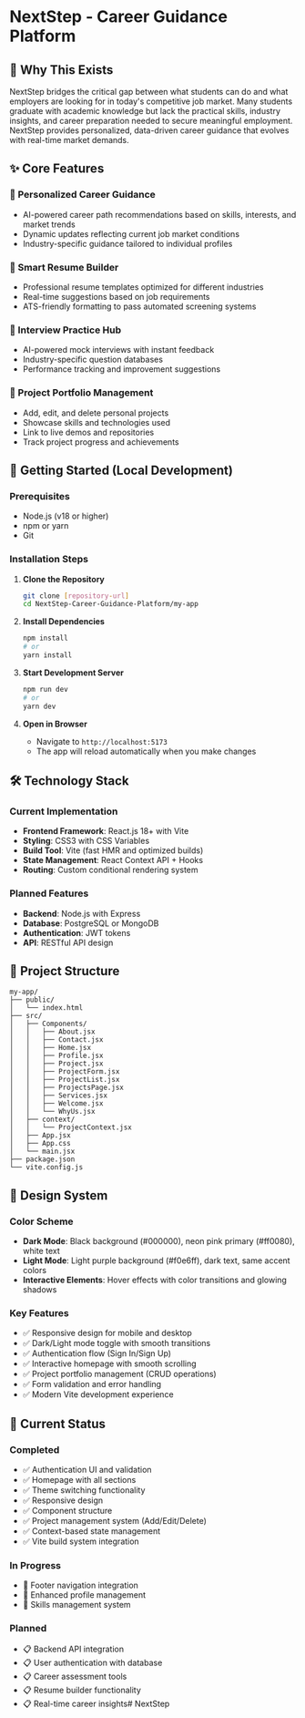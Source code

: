 # NextStep - Career Guidance Platform

## 🎯 Why This Exists

NextStep bridges the critical gap between what students can do and what employers are looking for in today's competitive job market. Many students graduate with academic knowledge but lack the practical skills, industry insights, and career preparation needed to secure meaningful employment. NextStep provides personalized, data-driven career guidance that evolves with real-time market demands.

## ✨ Core Features

### 🎯 Personalized Career Guidance
- AI-powered career path recommendations based on skills, interests, and market trends
- Dynamic updates reflecting current job market conditions
- Industry-specific guidance tailored to individual profiles

### 📄 Smart Resume Builder
- Professional resume templates optimized for different industries
- Real-time suggestions based on job requirements
- ATS-friendly formatting to pass automated screening systems

### 🎤 Interview Practice Hub
- AI-powered mock interviews with instant feedback
- Industry-specific question databases
- Performance tracking and improvement suggestions

### 💼 Project Portfolio Management
- Add, edit, and delete personal projects
- Showcase skills and technologies used
- Link to live demos and repositories
- Track project progress and achievements

## 🚀 Getting Started (Local Development)

### Prerequisites
- Node.js (v18 or higher)
- npm or yarn
- Git

### Installation Steps

1. **Clone the Repository**
   ```bash
   git clone [repository-url]
   cd NextStep-Career-Guidance-Platform/my-app
   ```

2. **Install Dependencies**
   ```bash
   npm install
   # or
   yarn install
   ```

3. **Start Development Server**
   ```bash
   npm run dev
   # or
   yarn dev
   ```

4. **Open in Browser**
   - Navigate to `http://localhost:5173`
   - The app will reload automatically when you make changes

## 🛠️ Technology Stack

### Current Implementation
- **Frontend Framework**: React.js 18+ with Vite
- **Styling**: CSS3 with CSS Variables
- **Build Tool**: Vite (fast HMR and optimized builds)
- **State Management**: React Context API + Hooks
- **Routing**: Custom conditional rendering system

### Planned Features
- **Backend**: Node.js with Express
- **Database**: PostgreSQL or MongoDB
- **Authentication**: JWT tokens
- **API**: RESTful API design

## 📁 Project Structure

```
my-app/
├── public/
│   └── index.html
├── src/
│   ├── Components/
│   │   ├── About.jsx
│   │   ├── Contact.jsx
│   │   ├── Home.jsx
│   │   ├── Profile.jsx
│   │   ├── Project.jsx
│   │   ├── ProjectForm.jsx
│   │   ├── ProjectList.jsx
│   │   ├── ProjectsPage.jsx
│   │   ├── Services.jsx
│   │   ├── Welcome.jsx
│   │   └── WhyUs.jsx
│   ├── context/
│   │   └── ProjectContext.jsx
│   ├── App.jsx
│   ├── App.css
│   └── main.jsx
├── package.json
└── vite.config.js
```

## 🎨 Design System

### Color Scheme
- **Dark Mode**: Black background (#000000), neon pink primary (#ff0080), white text
- **Light Mode**: Light purple background (#f0e6ff), dark text, same accent colors
- **Interactive Elements**: Hover effects with color transitions and glowing shadows

### Key Features
- ✅ Responsive design for mobile and desktop
- ✅ Dark/Light mode toggle with smooth transitions
- ✅ Authentication flow (Sign In/Sign Up)
- ✅ Interactive homepage with smooth scrolling
- ✅ Project portfolio management (CRUD operations)
- ✅ Form validation and error handling
- ✅ Modern Vite development experience

## 🔄 Current Status

### Completed
- ✅ Authentication UI and validation
- ✅ Homepage with all sections
- ✅ Theme switching functionality
- ✅ Responsive design
- ✅ Component structure
- ✅ Project management system (Add/Edit/Delete)
- ✅ Context-based state management
- ✅ Vite build system integration

### In Progress
- 🔧 Footer navigation integration
- 🔧 Enhanced profile management
- 🔧 Skills management system

### Planned
- 📋 Backend API integration
- 📋 User authentication with database
- 📋 Career assessment tools
- 📋 Resume builder functionality
- 📋 Real-time career insights# NextStep
